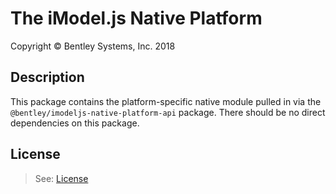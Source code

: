 # The iModel.js Native Platform

Copyright © Bentley Systems, Inc. 2018

## Description

This package contains the platform-specific native module pulled in via the `@bentley/imodeljs-native-platform-api` package.
There should be no direct dependencies on this package.

## License

> See: [License](https://github.com/imodeljs/imodeljs/blob/master/core/backend/src/imodeljs-native-LICENSE.md)
